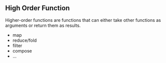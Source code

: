 ##  High Order Function

Higher-order functions are functions that can either take other functions as arguments or return them as results.

* map
* reduce/fold
* filter
* compose
* ...
